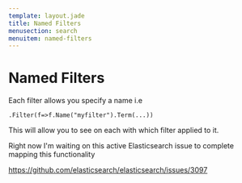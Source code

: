 ```yaml
---
template: layout.jade
title: Named Filters
menusection: search
menuitem: named-filters
---
```



# Named Filters

Each filter allows you specify a name i.e 

	.Filter(f=>f.Name("myfilter").Term(...))

This will allow you to see on each with which filter applied to it.

Right now I'm waiting on this active Elasticsearch issue to complete mapping this functionality

https://github.com/elasticsearch/elasticsearch/issues/3097

